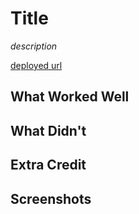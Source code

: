 # Title

*description*


[deployed url](http://url-if-deployed-here)

## What Worked Well

## What Didn't

## Extra Credit

## Screenshots
